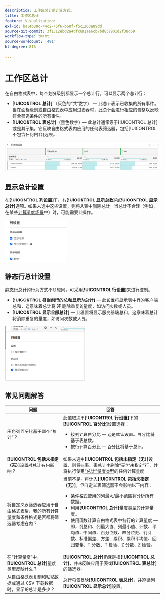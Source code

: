 ```yaml
---
description: 工作区总计的计算方式。
title: 工作区总计
feature: Visualizations
exl-id: ba14b88c-44c2-45f6-b68f-f5c1263a89dd
source-git-commit: 3f1112ebd2a4dfc881ae6cb7bd858901d2f38d69
workflow-type: tm+mt
source-wordcount: '491'
ht-degree: 81%

---
```


# 工作区总计

在自由格式表中，每个划分级别都显示一个总计行，可以显示两个总计行：

* **[!UICONTROL 总计]** （灰色的“共”数字） — 此总计表示已收集的所有事件。 当在面板级别或自由格式表中应用过滤器时，此总计会进行相应的调整以反映符合筛选条件的所有事件。
* **[!UICONTROL 表总计]**（黑色数字）— 此总计通常等于[!UICONTROL 总计]或是其子集。它反映自由格式表内应用的任何表筛选器，包括[!UICONTROL 不包含任何内容]选项。

![](assets/total-row.png)

## 显示总计设置

在&#x200B;**[!UICONTROL 列设置]**&#x200B;下，有&#x200B;**[!UICONTROL 显示总数]**&#x200B;和&#x200B;**[!UICONTROL 显示总计]**&#x200B;选项。如果未选中这些设置，则将从表中删除总计。当总计不合理（例如，在某些[计算量度场景](https://experienceleague.adobe.com/docs/analytics/components/calculated-metrics/calcmetrics-reference/cm-totals.html?lang=zh-Hans)中）时，可能需要此操作。

![](assets/column-settings-total.png)

## 静态行总计设置

[静态行](/help/analysis-workspace/visualizations/freeform-table/column-row-settings/manual-vs-dynamic-rows.md)总计的行为方式不尽想同，可采用&#x200B;**[!UICONTROL 行设置]**&#x200B;来进行控制。

* **[!UICONTROL 将当前行的总和显示为总计]**  — 此设置将显示表中行的客户端总和，这意味着总计将 **非** 删除重复的量度，如访问次数或人员。
* **[!UICONTROL 显示全部总计]**  — 此设置将显示服务器端总和，这意味着总计将消除重复的量度，如访问次数或人员。

![](assets/static-rows.png)

## 常见问题解答

| 问题 | 回答 |
|---|---|
| 灰色列百分比基于哪个“总计”？ | 此值取决于&#x200B;**[!UICONTROL 行设置]**&#x200B;下的&#x200B;**[!UICONTROL 百分比]**&#x200B;设置选择：<ul><li>按列计算百分比 — 这是默认设置。百分比将基于表总数。</li><li>按行计算百分比 — 百分比将基于总计。</li></ul> |
| **[!UICONTROL 包括未指定（无）]**&#x200B;设置对总计有何影响？ | 如果未选中&#x200B;**[!UICONTROL 包括未指定（无）]**&#x200B;设置，则将从表、表总计中删除“无”/“未指定”行，并将执行使用[“总计”量度类型](https://experienceleague.adobe.com/docs/analytics/components/calculated-metrics/calcmetric-workflow/m-metric-type-alloc.html?lang=zh-Hans)的任何计算量度 |
| 将自定义表筛选器应用于自由格式表后，我的所有计算量度和条件格式是否都将筛选器考虑在内？ | 当前不是。将计入&#x200B;**[!UICONTROL 包括未指定（无）]**，但自定义表筛选器不会影响以下内容：<ul><li>条件格式使用的列最大/最小范围将分析所有数据。</li><li>利用&#x200B;**[!UICONTROL 总计]**&#x200B;量度类型的计算量度。</li><li>使用函数计算自由格式表中各行的计算量度 — 即，列总和、列最大值、列最小值、计数、平均值、中间值、百分位数、四分位数、行计数、标准偏差、方差、累积、累积平均值、回归变量、T 分数、T 检验、Z 分数、Z 检验。</li></ul> |
| 在“计算量度”中，**[!UICONTROL 总计]**&#x200B;量度类型反映什么？ | **[!UICONTROL 总计]**&#x200B;仍就是指&#x200B;**[!UICONTROL 总计]**，并未反映应用于表或&#x200B;**[!UICONTROL 表总计]**&#x200B;的筛选器。 |
| 从自由格式表复制和粘贴数据或通过 CSV 下载数据时，显示的总计是多少？ | 总行将仅反映&#x200B;**[!UICONTROL 表总计]**，并遵循列&#x200B;**[!UICONTROL 显示总计]**&#x200B;设置。 |
